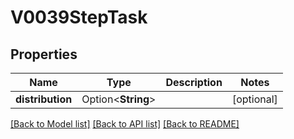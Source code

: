 # V0039StepTask

## Properties

Name | Type | Description | Notes
------------ | ------------- | ------------- | -------------
**distribution** | Option<**String**> |  | [optional]

[[Back to Model list]](../README.md#documentation-for-models) [[Back to API list]](../README.md#documentation-for-api-endpoints) [[Back to README]](../README.md)


